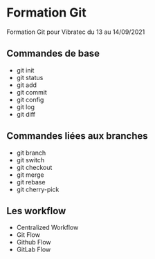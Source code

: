 # Formation Git

Formation Git pour Vibratec du 13 au 14/09/2021

## Commandes de base

* git init
* git status
* git add
* git commit
* git config
* git log
* git diff

## Commandes liées aux branches

* git branch
* git switch
* git checkout
* git merge
* git rebase
* git cherry-pick

## Les workflow

* Centralized Workflow
* Git Flow
* Github Flow
* GitLab Flow
